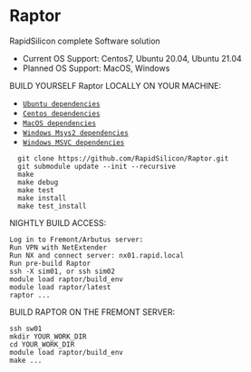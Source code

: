 # Raptor
RapidSilicon complete Software solution

 * Current OS Support: Centos7, Ubuntu 20.04, Ubuntu 21.04
 * Planned OS Support: MacOS, Windows

BUILD YOURSELF Raptor LOCALLY ON YOUR MACHINE:

 * [`Ubuntu dependencies`](.github/workflows/install_ubuntu_dependencies_build.sh)
 * [`Centos dependencies`](.github/workflows/install_centos_dependencies_build.sh)
 * [`MacOS dependencies`](.github/workflows/install_macos_dependencies_build.sh)
 * [`Windows Msys2 dependencies`](.github/workflows/main.yml)
 * [`Windows MSVC dependencies`](.github/workflows/main.yml)

```
  git clone https://github.com/RapidSilicon/Raptor.git
  git submodule update --init --recursive
  make
  make debug
  make test
  make install
  make test_install
```
    
NIGHTLY BUILD ACCESS:
```
Log in to Fremont/Arbutus server:
Run VPN with NetExtender
Run NX and connect server: nx01.rapid.local
Run pre-build Raptor 
ssh -X sim01, or ssh sim02
module load raptor/build_env
module load raptor/latest
raptor ...
```

BUILD RAPTOR ON THE FREMONT SERVER:
```
ssh sw01
mkdir YOUR_WORK_DIR
cd YOUR_WORK_DIR
module load raptor/build_env
make ...
```
